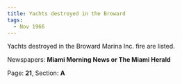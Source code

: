 ```yaml
---  
title: Yachts destroyed in the Broward  
tags:  
  - Nov 1966  
---  
```

  
Yachts destroyed in the Broward Marina Inc. fire are listed.  
  
Newspapers: **Miami Morning News or The Miami Herald**  
  
Page: **21**, Section: **A** 
